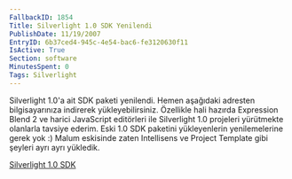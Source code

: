 ```yaml
---
FallbackID: 1854
Title: Silverlight 1.0 SDK Yenilendi
PublishDate: 11/19/2007
EntryID: 6b37ced4-945c-4e54-bac6-fe3120630f11
IsActive: True
Section: software
MinutesSpent: 0
Tags: Silverlight
---
```

Silverlight 1.0'a ait SDK paketi yenilendi. Hemen aşağıdaki adresten
bilgisayarınıza indirerek yükleyebilirsiniz. Özellikle hali hazırda
Expression Blend 2 ve harici JavaScript editörleri ile Silverlight 1.0
projeleri yürütmekte olanlarla tavsiye ederim. Eski 1.0 SDK paketini
yükleyenlerin yenilemelerine gerek yok :) Malum eskisinde zaten
Intellisens ve Project Template gibi şeyleri ayrı ayrı yükledik.

[Silverlight 1.0
SDK](http://www.microsoft.com/downloads/details.aspx?FamilyId=FB7900DB-4380-4B0F-BB95-0BAEC714EE17&displaylang=en)


